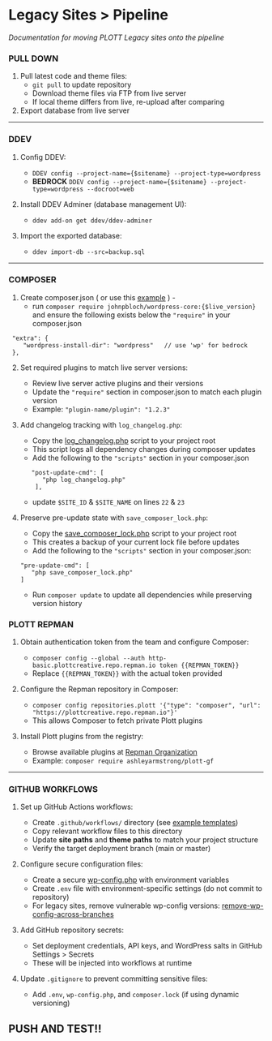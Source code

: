 # Legacy Sites > Pipeline

*Documentation for moving PLOTT Legacy sites onto the pipeline*

### PULL DOWN
1. Pull latest code and theme files:
   - `git pull` to update repository
   - Download theme files via FTP from live server
   - If local theme differs from live, re-upload after comparing
2. Export database from live server
---
### DDEV
1. Config DDEV:
   - `DDEV config --project-name={$sitename} --project-type=wordpress`
   - **BEDROCK** `DDEV config --project-name={$sitename} --project-type=wordpress --docroot=web`

2. Install DDEV Adminer (database management UI):
   - `ddev add-on get ddev/ddev-adminer`
3. Import the exported database:
   - `ddev import-db --src=backup.sql`
---
### COMPOSER
1. Create composer.json ( or use this [example](https://github.com/ewan-plott/plott-pipe-md/blob/main/example.composer.json) ) -
   - run `composer require johnpbloch/wordpress-core:{$live_version}` and ensure the following exists below the `"require"` in your composer.json
```
 "extra": {
    "wordpress-install-dir": "wordpress"   // use 'wp' for bedrock
 },
```
2. Set required plugins to match live server versions:
   - Review live server active plugins and their versions
   - Update the `"require"` section in composer.json to match each plugin version
   - Example: `"plugin-name/plugin": "1.2.3"`
   
3. Add changelog tracking with `log_changelog.php`:
   - Copy the [log_changelog.php](https://github.com/ewan-plott/plott-pipe-md/blob/main/log_changelog.php) script to your project root
   - This script logs all dependency changes during composer updates
   - Add the following to the `"scripts"` section in your composer.json
   ```
      "post-update-cmd": [
         "php log_changelog.php"
       ],
   ```
   - update `$SITE_ID` & `$SITE_NAME` on lines `22` & `23`
4. Preserve pre-update state with `save_composer_lock.php`:
   - Copy the [save_composer_lock.php](https://github.com/ewan-plott/plott-pipe-md/blob/main/save_composer_lock.php) script to your project root
   - This creates a backup of your current lock file before updates
   - Add the following to the `"scripts"` section in your composer.json:
   ```
   "pre-update-cmd": [
      "php save_composer_lock.php"
   ]
   ```
   - Run `composer update` to update all dependencies while preserving version history

### PLOTT REPMAN

1. Obtain authentication token from the team and configure Composer:
   - `composer config --global --auth http-basic.plottcreative.repo.repman.io token {{REPMAN_TOKEN}}`
   - Replace `{{REPMAN_TOKEN}}` with the actual token provided

2. Configure the Repman repository in Composer:
   - `composer config repositories.plott '{"type": "composer", "url": "https://plottcreative.repo.repman.io"}'`
   - This allows Composer to fetch private Plott plugins

3. Install Plott plugins from the registry:
   - Browse available plugins at [Repman Organization](https://app.repman.io/organization/plottcreative/package)
   - Example: `composer require ashleyarmstrong/plott-gf`

---

### GITHUB WORKFLOWS

1. Set up GitHub Actions workflows:
   - Create `.github/workflows/` directory (see [example templates](https://github.com/ewan-plott/plott-pipe-md/tree/main/github))
   - Copy relevant workflow files to this directory
   - Update **site paths** and **theme paths** to match your project structure
   - Verify the target deployment branch (main or master)

2. Configure secure configuration files:
   - Create a secure [wp-config.php](https://github.com/ewan-plott/plott-pipe-md/blob/main/wp-config.php) with environment variables
   - Create `.env` file with environment-specific settings (do not commit to repository)
   - For legacy sites, remove vulnerable wp-config versions: [remove-wp-config-across-branches](https://github.com/ewan-plott/remove-wp-config-across-branches)

3. Add GitHub repository secrets:
   - Set deployment credentials, API keys, and WordPress salts in GitHub Settings > Secrets
   - These will be injected into workflows at runtime

4. Update `.gitignore` to prevent committing sensitive files:
   - Add `.env`, `wp-config.php`, and `composer.lock` (if using dynamic versioning)

## PUSH AND TEST!!
